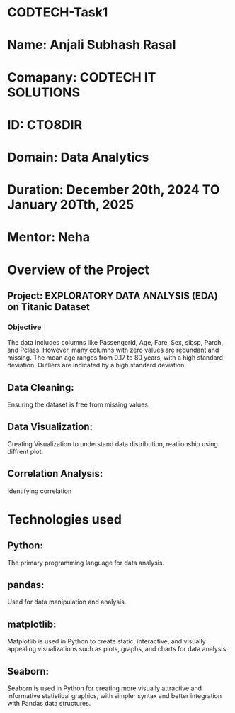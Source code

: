 # CODTECH-Task1

# Name: Anjali Subhash Rasal
# Comapany: CODTECH IT SOLUTIONS
# ID: CTO8DIR
# Domain: Data Analytics
# Duration: December 20th, 2024 TO January 20Tth, 2025
# Mentor: Neha



# Overview of the Project 

## Project: EXPLORATORY DATA ANALYSIS (EDA) on Titanic Dataset

### Objective 
The data includes columns like Passengerid, Age, Fare, Sex, sibsp, Parch, and Pclass. However, many columns with zero values are redundant and missing. The mean age ranges from 0.17 to 80 years, with a high standard deviation. Outliers are indicated by a high standard deviation.

## Data Cleaning:
   Ensuring the dataset is free from missing values.
## Data Visualization: 
   Creating Visualization to understand data distribution, reatiionship using diffrent plot.
## Correlation Analysis:
   Identifying correlation 

# Technologies used

## Python: 
   The primary programming language for data analysis.

## pandas:
   Used for data manipulation and analysis.

## matplotlib:
   Matplotlib is used in Python to create static, interactive, and visually appealing
   visualizations such as plots, graphs, and charts for data analysis.
## Seaborn:
   Seaborn is used in Python for creating more visually attractive and informative statistical
   graphics, with simpler syntax and better integration with Pandas data structures.






   
